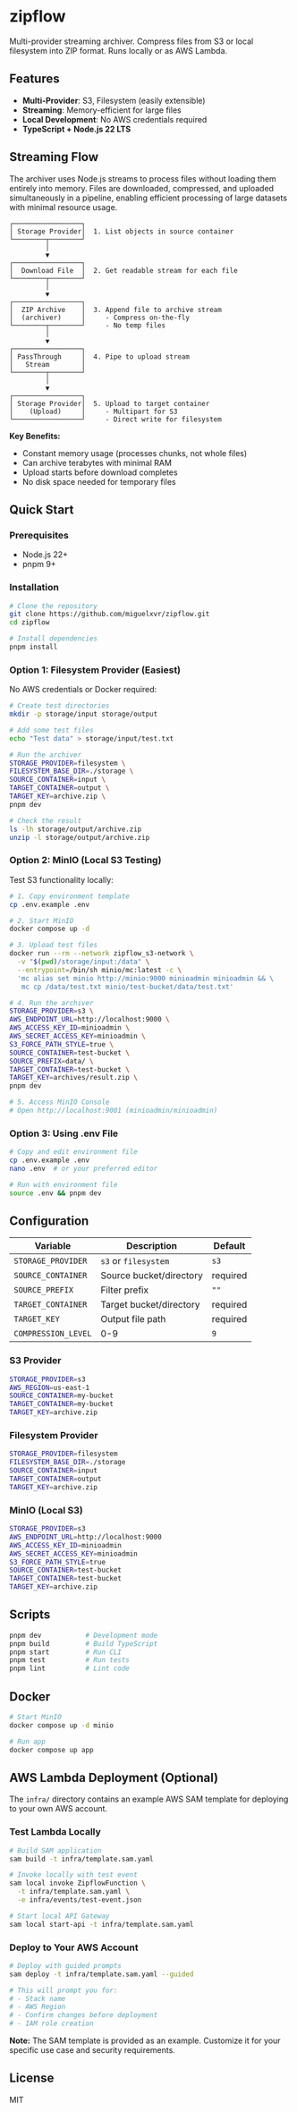 # zipflow

Multi-provider streaming archiver. Compress files from S3 or local filesystem into ZIP format. Runs locally or as AWS Lambda.

## Features

- **Multi-Provider**: S3, Filesystem (easily extensible)
- **Streaming**: Memory-efficient for large files
- **Local Development**: No AWS credentials required
- **TypeScript + Node.js 22 LTS**

## Streaming Flow

The archiver uses Node.js streams to process files without loading them entirely into memory. Files are downloaded, compressed, and uploaded simultaneously in a pipeline, enabling efficient processing of large datasets with minimal resource usage.

```
┌─────────────────┐
│ Storage Provider│  1. List objects in source container
└────────┬────────┘
         │
         ▼
┌─────────────────┐
│  Download File  │  2. Get readable stream for each file
└────────┬────────┘
         │
         ▼
┌─────────────────┐
│  ZIP Archive    │  3. Append file to archive stream
│  (archiver)     │     - Compress on-the-fly
└────────┬────────┘     - No temp files
         │
         ▼
┌─────────────────┐
│ PassThrough     │  4. Pipe to upload stream
│   Stream        │
└────────┬────────┘
         │
         ▼
┌─────────────────┐
│ Storage Provider│  5. Upload to target container
│    (Upload)     │     - Multipart for S3
└─────────────────┘     - Direct write for filesystem
```

**Key Benefits:**
- Constant memory usage (processes chunks, not whole files)
- Can archive terabytes with minimal RAM
- Upload starts before download completes
- No disk space needed for temporary files

## Quick Start

### Prerequisites

- Node.js 22+
- pnpm 9+

### Installation

```bash
# Clone the repository
git clone https://github.com/miguelxvr/zipflow.git
cd zipflow

# Install dependencies
pnpm install
```

### Option 1: Filesystem Provider (Easiest)

No AWS credentials or Docker required:

```bash
# Create test directories
mkdir -p storage/input storage/output

# Add some test files
echo "Test data" > storage/input/test.txt

# Run the archiver
STORAGE_PROVIDER=filesystem \
FILESYSTEM_BASE_DIR=./storage \
SOURCE_CONTAINER=input \
TARGET_CONTAINER=output \
TARGET_KEY=archive.zip \
pnpm dev

# Check the result
ls -lh storage/output/archive.zip
unzip -l storage/output/archive.zip
```

### Option 2: MinIO (Local S3 Testing)

Test S3 functionality locally:

```bash
# 1. Copy environment template
cp .env.example .env

# 2. Start MinIO
docker compose up -d

# 3. Upload test files
docker run --rm --network zipflow_s3-network \
  -v "$(pwd)/storage/input:/data" \
  --entrypoint=/bin/sh minio/mc:latest -c \
  'mc alias set minio http://minio:9000 minioadmin minioadmin && \
   mc cp /data/test.txt minio/test-bucket/data/test.txt'

# 4. Run the archiver
STORAGE_PROVIDER=s3 \
AWS_ENDPOINT_URL=http://localhost:9000 \
AWS_ACCESS_KEY_ID=minioadmin \
AWS_SECRET_ACCESS_KEY=minioadmin \
S3_FORCE_PATH_STYLE=true \
SOURCE_CONTAINER=test-bucket \
SOURCE_PREFIX=data/ \
TARGET_CONTAINER=test-bucket \
TARGET_KEY=archives/result.zip \
pnpm dev

# 5. Access MinIO Console
# Open http://localhost:9001 (minioadmin/minioadmin)
```

### Option 3: Using .env File

```bash
# Copy and edit environment file
cp .env.example .env
nano .env  # or your preferred editor

# Run with environment file
source .env && pnpm dev
```

## Configuration

| Variable | Description | Default |
|----------|-------------|---------|
| `STORAGE_PROVIDER` | `s3` or `filesystem` | `s3` |
| `SOURCE_CONTAINER` | Source bucket/directory | required |
| `SOURCE_PREFIX` | Filter prefix | `""` |
| `TARGET_CONTAINER` | Target bucket/directory | required |
| `TARGET_KEY` | Output file path | required |
| `COMPRESSION_LEVEL` | 0-9 | `9` |

### S3 Provider

```bash
STORAGE_PROVIDER=s3
AWS_REGION=us-east-1
SOURCE_CONTAINER=my-bucket
TARGET_CONTAINER=my-bucket
TARGET_KEY=archive.zip
```

### Filesystem Provider

```bash
STORAGE_PROVIDER=filesystem
FILESYSTEM_BASE_DIR=./storage
SOURCE_CONTAINER=input
TARGET_CONTAINER=output
TARGET_KEY=archive.zip
```

### MinIO (Local S3)

```bash
STORAGE_PROVIDER=s3
AWS_ENDPOINT_URL=http://localhost:9000
AWS_ACCESS_KEY_ID=minioadmin
AWS_SECRET_ACCESS_KEY=minioadmin
S3_FORCE_PATH_STYLE=true
SOURCE_CONTAINER=test-bucket
TARGET_CONTAINER=test-bucket
TARGET_KEY=archive.zip
```

## Scripts

```bash
pnpm dev           # Development mode
pnpm build         # Build TypeScript
pnpm start         # Run CLI
pnpm test          # Run tests
pnpm lint          # Lint code
```

## Docker

```bash
# Start MinIO
docker compose up -d minio

# Run app
docker compose up app
```

## AWS Lambda Deployment (Optional)

The `infra/` directory contains an example AWS SAM template for deploying to your own AWS account.

### Test Lambda Locally

```bash
# Build SAM application
sam build -t infra/template.sam.yaml

# Invoke locally with test event
sam local invoke ZipflowFunction \
  -t infra/template.sam.yaml \
  -e infra/events/test-event.json

# Start local API Gateway
sam local start-api -t infra/template.sam.yaml
```

### Deploy to Your AWS Account

```bash
# Deploy with guided prompts
sam deploy -t infra/template.sam.yaml --guided

# This will prompt you for:
# - Stack name
# - AWS Region
# - Confirm changes before deployment
# - IAM role creation
```

**Note:** The SAM template is provided as an example. Customize it for your specific use case and security requirements.

## License

MIT
